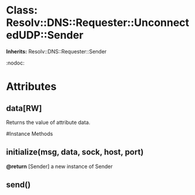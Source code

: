 # Class: Resolv::DNS::Requester::UnconnectedUDP::Sender
**Inherits:** Resolv::DNS::Requester::Sender
    

:nodoc:


# Attributes
## data[RW] [](#attribute-i-data)
Returns the value of attribute data.


#Instance Methods
## initialize(msg, data, sock, host, port) [](#method-i-initialize)

**@return** [Sender] a new instance of Sender

## send() [](#method-i-send)

